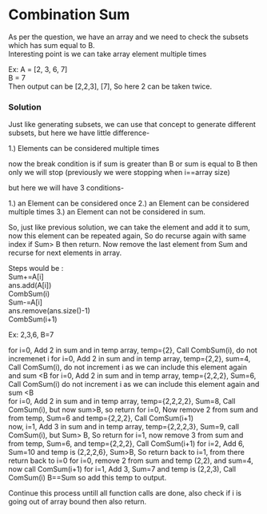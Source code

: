 # Combination Sum #

As per the question, we have an array and we need to check the subsets which has sum equal to B.  
Interesting point is we can take array element multiple times

Ex: A = [2, 3, 6, 7]  
B = 7  
Then output can be [2,2,3], [7], So here 2 can be taken twice.  

### Solution ###

Just like generating subsets, we can use that concept to generate different subsets, but here we have little difference-

1.) Elements can be considered multiple times

now the break condition is if sum is greater than B or sum is equal to B then only we will stop (previously we were stopping when i==array size)

but here we will have 3 conditions-

1.) an Element can be considered once
2.) an Element can be considered multiple times
3.) an Element can not be considered in sum.

So, just like previous solution, we can take the element and add it to sum, now this element can be repeated again, So do recurse again with same index
if Sum> B then return.
Now remove the last element from Sum and recurse for next elements in array.

Steps would be :  
Sum+=A[i]  
ans.add(A[i])  
CombSum(i)  
Sum-=A[i]  
ans.remove(ans.size()-1)  
CombSum(i+1)  


Ex: 2,3,6, B=7

 for i=0, Add 2 in sum and in temp array, temp={2}, Call CombSum(i), do not incremenet i
 for i=0, Add 2 in sum and in temp array, temp={2,2}, sum=4, Call ComSum(i), do not increment i as we can include this element again and sum <B
 for i=0, Add 2 in sum and in temp array, temp={2,2,2}, Sum=6, Call ComSum(i) do not increment i as we can include this element again and sum <B  
 for i=0, Add 2 in sum and in temp array, temp={2,2,2,2}, Sum=8, Call ComSum(i), but now sum>B, so return
 for i=0, Now remove 2 from sum and from temp, Sum=6 and temp={2,2,2}, Call ComSum(i+1)  
 now, i=1, Add 3 in sum and in temp array, temp={2,2,2,3}, Sum=9, call ComSum(i), but Sum> B, So return
 for i=1, now remove 3 from sum and from temp, Sum=6, and temp={2,2,2}, Call ComSum(i+1)
 for i=2, Add 6, Sum=10 and temp is (2,2,2,6}, Sum>B, So return back to i=1, from there return back to i=0
 for i=0, remove 2 from sum and temp (2,2), and sum=4, now call ComSum(i+1)
 for i=1, Add 3, Sum=7 and temp is (2,2,3), Call ComSum(i)
 B==Sum so add this temp to output.
 
 Continue this process untill all function calls are done, also check if i is going out of array bound then also return.
